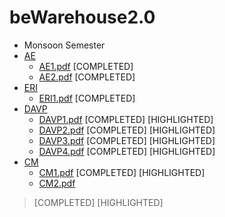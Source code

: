 # beWarehouse2.0
- Monsoon Semester
- [AE](/AE/README.md)
  - [AE1.pdf](/AE/AE1.pdf) [COMPLETED] 
  - [AE2.pdf](/AE/AE2.pdf) [COMPLETED] 
- [ERI](/ERI/README.md)
  - [ERI1.pdf](/ERI/ERI1.pdf) [COMPLETED] 
- [DAVP](/DAVP/README.md)
  - [DAVP1.pdf](/DAVP/DAVP1.pdf) [COMPLETED] [HIGHLIGHTED]
  - [DAVP2.pdf](/DAVP/DAVP2.pdf) [COMPLETED] [HIGHLIGHTED]
  - [DAVP3.pdf](/DAVP/DAVP3.pdf) [COMPLETED] [HIGHLIGHTED]
  - [DAVP4.pdf](/DAVP/DAVP4.pdf) [COMPLETED] [HIGHLIGHTED]
- [CM](/CM/README.md)
  - [CM1.pdf](/CM/CM1.pdf) [COMPLETED] [HIGHLIGHTED]
  - [CM2.pdf](/CM/CM2.pdf)

> [COMPLETED] [HIGHLIGHTED]